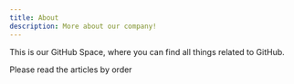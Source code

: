 ```yaml
---
title: About
description: More about our company!
---
```

This is our GitHub Space, where you can find all things related to GitHub.

Please read the articles by order

<quillbot-extension-portal></quillbot-extension-portal>

<quillbot-extension-portal></quillbot-extension-portal>

<quillbot-extension-portal></quillbot-extension-portal>